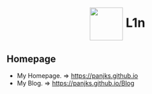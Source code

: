 # <div align="center"><a title="Panjks blog repository" href="https://github.com/Panjks/panjks.github.io"><img align="center" width="75" height="75" src="https://raw.githubusercontent.com/linwhitehat/Blog/master/custom-logo.jpg"></a> L1n</div>

## Homepage

- My Homepage. => https://panjks.github.io
- My Blog. => https://panjks.github.io/Blog
